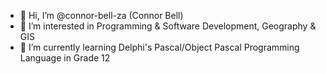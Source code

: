 - 👋 Hi, I’m @connor-bell-za (Connor Bell)
- 👀 I’m interested in Programming & Software Development, Geography & GIS
- 🌱 I’m currently learning Delphi's Pascal/Object Pascal Programming Language in Grade 12


<!---
connor-bell-za/connor-bell-za is a ✨ special ✨ repository because its `README.md` (this file) appears on your GitHub profile.
You can click the Preview link to take a look at your changes.
--->
